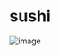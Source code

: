 # sushi

![image](https://github.com/SyedAbdulrab/sushi/assets/99114574/250f31a9-fcbd-4268-a4a3-b1a91440180a)
